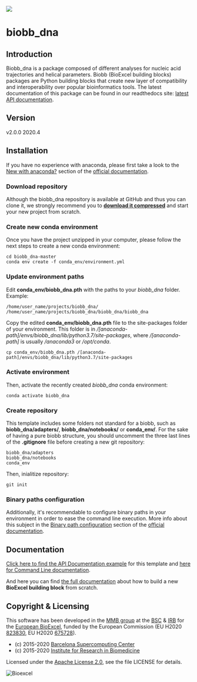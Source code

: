 [![](https://readthedocs.org/projects/biobb-dna/badge/?version=latest)](https://biobb-dna.readthedocs.io/en/latest/?badge=latest)

# biobb_dna

## Introduction
Biobb_dna is a package composed of different analyses for 
nucleic acid trajectories and helical parameters.
Biobb (BioExcel building blocks) packages are Python building blocks that
create new layer of compatibility and interoperability over popular
bioinformatics tools.
The latest documentation of this package can be found in our readthedocs site:
[latest API documentation](http://biobb_dna.readthedocs.io/en/latest/).

## Version
v2.0.0 2020.4

## Installation

If you have no experience with anaconda, please first take a look to the [New with anaconda?](https://biobb-documentation.readthedocs.io/en/latest/first_steps.html#new-with-anaconda) section of the [official documentation](https://biobb-documentation.readthedocs.io/en/latest/).

### Download repository

Although the biobb_dna repository is available at GitHub and thus you can clone it, we strongly recommend you to [**download it compressed**](https://github.com/bioexcel/biobb_dna/archive/master.zip) and start your new project from scratch. 

### Create new conda environment

Once you have the project unzipped in your computer, please follow the next steps to create a new conda environment:

```console
cd biobb_dna-master
conda env create -f conda_env/environment.yml
```

### Update environment paths

Edit **conda_env/biobb_dna.pth** with the paths to your *biobb_dna* folder. Example:

```console
/home/user_name/projects/biobb_dna/
/home/user_name/projects/biobb_dna/biobb_dna/biobb_dna
```

Copy the edited **conda_env/biobb_dna.pth** file to the site-packages folder of your environment. This folder is in */[anaconda-path]/envs/biobb_dna/lib/python3.7/site-packages*, where */[anaconda-path]* is usually */anaconda3* or */opt/conda*.

```console
cp conda_env/biobb_dna.pth /[anaconda-path]/envs/biobb_dna/lib/python3.7/site-packages
```

### Activate environment

Then, activate the recently created *biobb_dna* conda environment:

```console
conda activate biobb_dna
```

### Create repository

This template includes some folders not standard for a biobb, such as **biobb_dna/adapters/**, **biobb_dna/notebooks/** or **conda_env/**. For the sake of having a pure biobb structure, you should uncomment the three last lines of the **.gitignore** file before creating a new git repository:

```console
biobb_dna/adapters
biobb_dna/notebooks
conda_env
```
Then, inialitize repository:

```console
git init
```

### Binary paths configuration

Additionally, it's recommendable to configure binary paths in your environment in order to ease the command line execution. More info about this subject in the [Binary path configuration](https://biobb-documentation.readthedocs.io/en/latest/execution.html#binary-path-configuration) section of the [official documentation](https://biobb-documentation.readthedocs.io/en/latest/).

## Documentation

[Click here to find the API Documentation example](https://biobb-dna.readthedocs.io/en/latest/template.html) for this template and [here for Command Line documentation](http://biobb_dna.readthedocs.io/en/latest/command_line.html).

And here you can find [the full documentation](https://biobb-documentation.readthedocs.io/en/latest/) about how to build a new **BioExcel building block** from scratch.

## Copyright & Licensing
This software has been developed in the [MMB group](http://mmb.irbbarcelona.org) at the [BSC](http://www.bsc.es/) & [IRB](https://www.irbbarcelona.org/) for the [European BioExcel](http://bioexcel.eu/), funded by the European Commission (EU H2020 [823830](http://cordis.europa.eu/projects/823830), EU H2020 [675728](http://cordis.europa.eu/projects/675728)).

* (c) 2015-2020 [Barcelona Supercomputing Center](https://www.bsc.es/)
* (c) 2015-2020 [Institute for Research in Biomedicine](https://www.irbbarcelona.org/)

Licensed under the
[Apache License 2.0](https://www.apache.org/licenses/LICENSE-2.0), see the file LICENSE for details.

![](https://bioexcel.eu/wp-content/uploads/2019/04/Bioexcell_logo_1080px_transp.png "Bioexcel")
